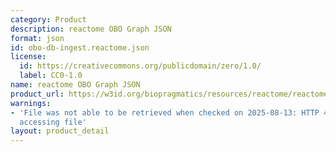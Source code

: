 ```yaml
---
category: Product
description: reactome OBO Graph JSON
format: json
id: obo-db-ingest.reactome.json
license:
  id: https://creativecommons.org/publicdomain/zero/1.0/
  label: CC0-1.0
name: reactome OBO Graph JSON
product_url: https://w3id.org/biopragmatics/resources/reactome/reactome.json
warnings:
- 'File was not able to be retrieved when checked on 2025-08-13: HTTP 404 error when
  accessing file'
layout: product_detail
---
```

